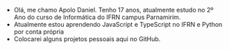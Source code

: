 - Olá, me chamo Apolo Daniel. Tenho 17 anos, atualmente estudo no 2º Ano do curso de Informática do IFRN campus Parnamirim.
- Atualmente estou aprendendo JavaScript e TypeScript no IFRN e Python por conta própria
- Colocarei alguns projetos pessoais aqui no GitHub.
